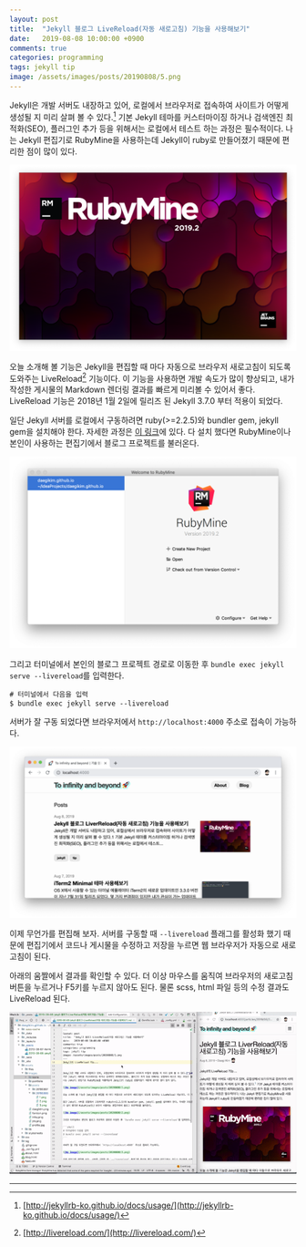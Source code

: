 ```yaml
---
layout: post
title:  "Jekyll 블로그 LiveReload(자동 새로고침) 기능을 사용해보기"
date:   2019-08-08 10:00:00 +0900
comments: true
categories: programming
tags: jekyll tip
image: /assets/images/posts/20190808/5.png
---
```

Jekyll은 개발 서버도 내장하고 있어, 로컬에서 브라우저로 접속하여 사이트가 어떻게 생성될 지 미리 살펴 볼 수 있다.[^jekyll]
기본 Jekyll 테마를 커스터마이징 하거나 검색엔진 최적화(SEO), 플러그인 추가 등을 위해서는 로컬에서 테스트 하는 과정은 필수적이다.
나는 Jekyll 편집기로 RubyMine을 사용하는데 Jekyll이 ruby로 만들어졌기 때문에 편리한 점이 많이 있다.

![No image](/assets/images/posts/20190808/1.png)

오늘 소개해 볼 기능은 Jekyll을 편집할 때 마다 자동으로 브라우저 새로고침이 되도록 도와주는 LiveReload[^livereload] 기능이다. 이 기능을 사용하면 개발 속도가 많이 향상되고, 내가 작성한 게시물의 Markdown 렌더링 결과를 빠르게 미리볼 수 있어서 좋다.
LiveReload 기능은 2018년 1월 2일에 릴리즈 된 Jekyll 3.7.0 부터 적용이 되었다. 

일단 Jekyll 서버를 로컬에서 구동하려면 ruby(>=2.2.5)와 bundler gem, jekyll gem을 설치해야 한다. 자세한 과정은 [이 링크](http://jekyllrb-ko.github.io/docs/installation/)에 있다.
다 설치 했다면 RubyMine이나 본인이 사용하는 편집기에서 블로그 프로젝트를 불러온다.

![No image](/assets/images/posts/20190808/2.png)

그리고 터미널에서 본인의 블로그 프로젝트 경로로 이동한 후 `bundle exec jekyll serve --livereload`를 입력한다.

```shell
# 터미널에서 다음을 입력
$ bundle exec jekyll serve --livereload
```

서버가 잘 구동 되었다면 브라우저에서 `http://localhost:4000` 주소로 접속이 가능하다.

![No image](/assets/images/posts/20190808/3.png)

이제 무언가를 편집해 보자. 서버를 구동할 때 `--livereload` 플래그를 활성화 했기 때문에 편집기에서 코드나 게시물을 수정하고 저장을 누르면 웹 브라우저가 자동으로 새로고침이 된다.

아래의 움짤에서 결과를 확인할 수 있다. 더 이상 마우스를 움직여 브라우저의 새로고침 버튼을 누르거나 F5키를 누르지 않아도 된다.
물론 scss, html 파일 등의 수정 결과도 LiveReload 된다.

![No image](/assets/images/posts/20190808/4.gif)

---

[^jekyll]: [http://jekyllrb-ko.github.io/docs/usage/](http://jekyllrb-ko.github.io/docs/usage/)
[^livereload]: [http://livereload.com/](http://livereload.com/)